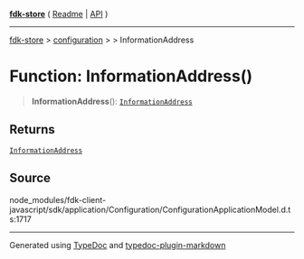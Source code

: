 [**fdk-store**](../../../README.md) ( [Readme](../../../README.md) \| [API](../../../API.md) )

---

[fdk-store](../../../API.md) > [configuration](../../README.md) > [<internal>](../README.md) > InformationAddress

# Function: InformationAddress()

> **InformationAddress**(): [`InformationAddress`](../type-aliases/type-alias.InformationAddress.md)

## Returns

[`InformationAddress`](../type-aliases/type-alias.InformationAddress.md)

## Source

node_modules/fdk-client-javascript/sdk/application/Configuration/ConfigurationApplicationModel.d.ts:1717

---

Generated using [TypeDoc](https://typedoc.org/) and [typedoc-plugin-markdown](https://www.npmjs.com/package/typedoc-plugin-markdown)
